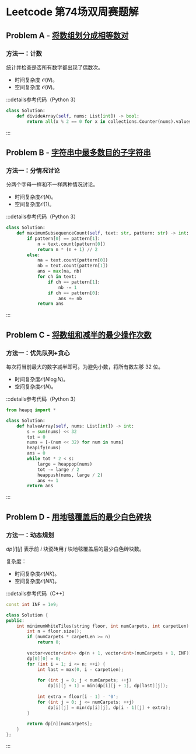# Leetcode 第74场双周赛题解

## Problem A - [将数组划分成相等数对](https://leetcode.cn/problems/divide-array-into-equal-pairs/)

### 方法一：计数

统计并检查是否所有数字都出现了偶数次。

- 时间复杂度 $\mathcal{O}(N)$。
- 空间复杂度 $\mathcal{O}(N)$。

:::details参考代码（Python 3）

```python
class Solution:
    def divideArray(self, nums: List[int]) -> bool:
        return all(x % 2 == 0 for x in collections.Counter(nums).values())
```

:::

## Problem B - [字符串中最多数目的子字符串](https://leetcode.cn/problems/maximize-number-of-subsequences-in-a-string/)

### 方法一：分情况讨论

分两个字母一样和不一样两种情况讨论。

- 时间复杂度$\mathcal{O}(N)$。
- 空间复杂度$\mathcal{O}(1)$。

:::details参考代码（Python 3）

```python
class Solution:
    def maximumSubsequenceCount(self, text: str, pattern: str) -> int:
        if pattern[0] == pattern[1]:
            n = text.count(pattern[0])
            return n * (n + 1) // 2
        else:
            na = text.count(pattern[0])
            nb = text.count(pattern[1])
            ans = max(na, nb)
            for ch in text:
                if ch == pattern[1]:
                    nb -= 1
                if ch == pattern[0]:
                    ans += nb
            return ans
```

:::

## Problem C - [将数组和减半的最少操作次数](https://leetcode.cn/problems/minimum-operations-to-halve-array-sum/)

### 方法一：优先队列+贪心

每次将当前最大的数字减半即可。为避免小数，将所有数左移 32 位。

- 时间复杂度$\mathcal{O}(N\log N)$。
- 空间复杂度$\mathcal{O}(N)$。

:::details参考代码（Python 3）

```python
from heapq import *

class Solution:
    def halveArray(self, nums: List[int]) -> int:
        s = sum(nums) << 32
        tot = 0
        nums = [-(num << 32) for num in nums]
        heapify(nums)
        ans = 0
        while tot * 2 < s:
            large = heappop(nums)
            tot -= large / 2
            heappush(nums, large / 2)
            ans += 1
        return ans
```

:::

## Problem D - [用地毯覆盖后的最少白色砖块](https://leetcode.cn/problems/minimum-white-tiles-after-covering-with-carpets/)

### 方法一：动态规划

$dp[i][j]$ 表示前 $i$ 块瓷砖用 $j$ 块地毯覆盖后的最少白色砖块数。

复杂度：

- 时间复杂度$\mathcal{O}(NK)$。
- 空间复杂度$\mathcal{O}(NK)$。

:::details参考代码（C++）

```cpp
const int INF = 1e9;

class Solution {
public:
    int minimumWhiteTiles(string floor, int numCarpets, int carpetLen) {
        int n = floor.size();
        if (numCarpets * carpetLen >= n)
            return 0;
        
        vector<vector<int>> dp(n + 1, vector<int>(numCarpets + 1, INF));
        dp[0][0] = 0;
        for (int i = 1; i <= n; ++i) {
            int last = max(0, i - carpetLen);
            
            for (int j = 0; j < numCarpets; ++j)
                dp[i][j + 1] = min(dp[i][j + 1], dp[last][j]);
            
            int extra = floor[i - 1] - '0';
            for (int j = 0; j <= numCarpets; ++j)
                dp[i][j] = min(dp[i][j], dp[i - 1][j] + extra);
        }
        
        return dp[n][numCarpets];
    }
};
```

:::
